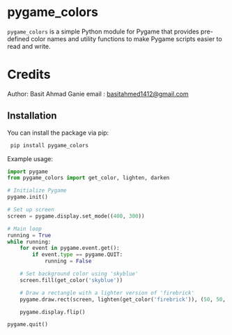 # pygame_colors

`pygame_colors` is a simple Python module for Pygame that provides pre-defined color names and utility functions to make Pygame scripts easier to read and write.

# Credits
Author: Basit Ahmad Ganie 
email : basitahmed1412@gmail.com

## Installation

You can install the package via pip:

```bash
 pip install pygame_colors
 ```
 Example usage:
     
```python
import pygame
from pygame_colors import get_color, lighten, darken

# Initialize Pygame
pygame.init()

# Set up screen
screen = pygame.display.set_mode((400, 300))

# Main loop
running = True
while running:
    for event in pygame.event.get():
        if event.type == pygame.QUIT:
            running = False

    # Set background color using 'skyblue'
    screen.fill(get_color('skyblue'))

    # Draw a rectangle with a lighter version of 'firebrick'
    pygame.draw.rect(screen, lighten(get_color('firebrick')), (50, 50, 100, 50))

    pygame.display.flip()

pygame.quit()

```
